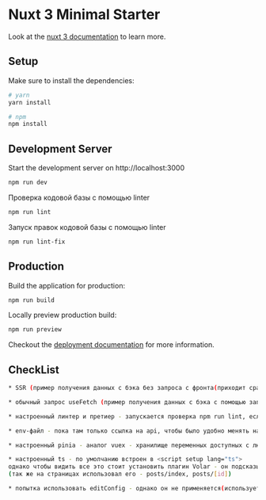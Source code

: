 # Nuxt 3 Minimal Starter

Look at the [nuxt 3 documentation](https://v3.nuxtjs.org) to learn more.

## Setup

Make sure to install the dependencies:

```bash
# yarn
yarn install

# npm
npm install
```

## Development Server

Start the development server on http://localhost:3000

```bash
npm run dev
```

Проверка кодовой базы с помощью linter

```bash
npm run lint
```

Запуск правок кодовой базы с помощью linter

```bash
npm run lint-fix
```

## Production

Build the application for production:

```bash
npm run build
```

Locally preview production build:

```bash
npm run preview
```

Checkout the [deployment documentation](https://v3.nuxtjs.org/guide/deploy/presets) for more information.


## CheckList 

```bash
* SSR (пример получения данных с бэка без запроса с фронта(приходит сразу с html) на странице posts/index)

* обычный запрос useFetch (пример получения данных с бэка с помощью запроса с фронта(отобразится в network т.к. обычный запрос) на странице posts/[id])

* настроенный линтер и претиер - запускается проверка npm run lint, если надо автоматом исправить - npm run lint-fix

* env-файл - пока там только ссылка на api, чтобы было удобно менять на стендах, можно так же поместить еще что-то

* настроенный pinia - аналог vuex - хранилище переменных доступных с любой страницы приложения

* настроенный ts - по умолчанию встроен в <script setup lang="ts">
однако чтобы видить все это стоит установить плагин Volar - он подсказывает что и как называется и какие имеет свойства
(так же на страницах использовал его - posts/index, posts/[id])

* попытка использовать editConfig - однако он не применяется(используется для автоустановки размера отступов в IDE)
```
